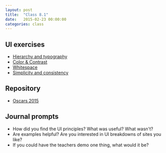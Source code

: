 ```yaml
---
layout: post
title:  "Class 8.1"
date:   2015-02-23 00:00:00
categories: class
---
```


## UI exercises

* [Hierarchy and typography](http://jsbin.com/gasozitosa/1/edit)
* [Color & Contrast](http://jsbin.com/gudide/1/edit?html,css,output)
* [Whitespace](http://jsbin.com/muvoqi/1/edit?html,css,output)
* [Simplicity and consistency](http://jsbin.com/cozek/1/edit?html,output)

## Repository

* [Oscars 2015](http://github.com/tsl-html-css/oscars-2015)

## Journal prompts

* How did you find the UI principles? What was useful? What wasn't?
* Are examples helpful? Are you interested in UI breakdowns of sites you like?
* If you could have the teachers demo one thing, what would it be?

